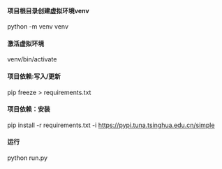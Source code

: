 
#### 项目根目录创建虚拟环境venv
python -m venv venv
#### 激活虚拟环境
venv/bin/activate

#### 项目依赖:写入/更新
pip freeze > requirements.txt
#### 项目依赖：安装
pip install -r requirements.txt -i https://pypi.tuna.tsinghua.edu.cn/simple
#### 运行
python run.py
